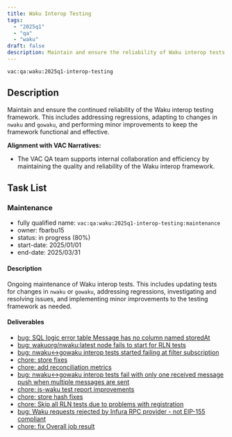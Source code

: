 ```yaml
---
title: Waku Interop Testing
tags:
  - "2025q1"
  - "qa"
  - "waku"  
draft: false  
description: Maintain and ensure the reliability of Waku interop tests.
---
```


`vac:qa:waku:2025q1-interop-testing`

## Description
Maintain and ensure the continued reliability of the Waku interop testing framework. 
This includes addressing regressions, adapting to changes in `nwaku` and `gowaku`, 
and performing minor improvements to keep the framework functional and effective.

**Alignment with VAC Narratives:**

* The VAC QA team supports internal collaboration and efficiency by maintaining the quality and reliability of the Waku interop framework.

## Task List

### Maintenance

* fully qualified name: `vac:qa:waku:2025q1-interop-testing:maintenance`
* owner: fbarbu15
* status: in progress (80%)
* start-date: 2025/01/01
* end-date: 2025/03/31

#### Description
Ongoing maintenance of Waku interop tests. 
This includes updating tests for changes in `nwaku` or `gowaku`, addressing regressions, 
investigating and resolving issues, and implementing minor improvements to the testing framework as needed.

#### Deliverables
* [bug: SQL logic error table Message has no column named storedAt](https://github.com/waku-org/nwaku/issues/3243)
* [bug: wakuorg/nwaku:latest node fails to start for RLN tests](https://github.com/waku-org/nwaku/issues/3247)
* [bug: nwaku<->gowaku interop tests started failing at filter subscription](https://github.com/waku-org/nwaku/issues/3263)
* [chore: store fixes](https://github.com/waku-org/waku-interop-tests/pull/101)
* [chore: add reconciliation metrics](https://github.com/waku-org/waku-interop-tests/pull/100)
* [bug: nwaku<->gowaku interop tests fail with only one received message push when multiple messages are sent](https://github.com/waku-org/nwaku/issues/3271)
* [chore: js-waku test report improvements](https://github.com/waku-org/js-waku/pull/2247)
* [chore: store hash fixes](https://github.com/waku-org/waku-interop-tests/pull/104)
* [chore: Skip all RLN tests due to problems with registration](https://github.com/waku-org/waku-interop-tests/pull/107)
* [bug: Waku requests rejected by Infura RPC provider - not EIP-155 compliant](https://github.com/waku-org/nwaku/issues/3313)
* [chore: fix Overall job result](https://github.com/waku-org/waku-interop-tests/pull/108)
